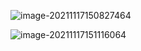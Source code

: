 ![image-20211117150827464](C:\Users\wanglichun\Desktop\Typera\TyporaPapers\images\image-20211117150827464.png)

![image-20211117151116064](C:\Users\wanglichun\Desktop\Typera\TyporaPapers\images\image-20211117151116064.png)

